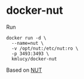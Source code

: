 # docker-nut

Run
```
docker run -d \
  --name=nut \
  -v /opt/nut:/etc/nut:ro \
  -p 3493:3493 \
  kmlucy/docker-nut
```

Based on [NUT](https://networkupstools.org/)
